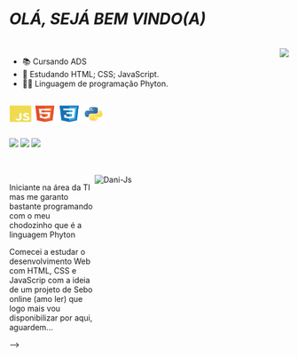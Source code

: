<body>
<h1>  <em> OLÁ, SEJÁ BEM VINDO(A) </em> </h1> 
  
 <div  style="display: inline_block"><br>
<img src="https://encrypted-tbn1.gstatic.com/images?q=tbn:ANd9GcTId-3gVUaq3ILD_KEPVMtpD19VOdzpss0Yop6JOigvYKe2TDAp" align="right">
</div>

- 📚 Cursando ADS
- 🌱 Estudando HTML; CSS; JavaScript.
- 👩‍💻 Linguagem de programação Phyton.

<div style="display: inline_block"><br>
  <img align="center" alt="Dani-Js" height="30" width="40" src="https://raw.githubusercontent.com/devicons/devicon/master/icons/javascript/javascript-plain.svg">
  <img align="center" alt="Dani-HTML" height="30" width="40" src="https://raw.githubusercontent.com/devicons/devicon/master/icons/html5/html5-original.svg">
  <img align="center" alt="Dani-CSS" height="30" width="40" src="https://raw.githubusercontent.com/devicons/devicon/master/icons/css3/css3-original.svg">
  <img align="center" alt="Dani-Python" height="30" width="40" src="https://raw.githubusercontent.com/devicons/devicon/master/icons/python/python-original.svg">  
</div>

##

<div> 
  <a href="https://www.instagram.com/danii_ag_" target="_blank"><img src="https://img.shields.io/badge/-Instagram-%23E4405F?style=for-the-badge&logo=instagram&logoColor=white" target="_blank"></a>
  <a href = "mailto:daniigraebin@gmail.com"><img src="https://img.shields.io/badge/-Gmail-FF0000?style=for-the-badge&logo=gmail&logoColor=white" target="_blank"></a>
  <a href="https://www.linkedin.com/in/daniela-almeida-graebin-8a2a66215/" target="_blank"><img src="https://img.shields.io/badge/-LinkedIn-%230077B5?style=for-the-badge&logo=linkedin&logoColor=white" target="_blank"></a> 
</div>

##
 <div style="display: inline_block"><br>
        <img  alt="Dani-Js" height="350" width="350"src="https://gifs.eco.br/wp-content/uploads/2022/02/gifs-do-gatinho-digitando-2.gif" align="right">
    </div>
    
<p>Iniciante na área da TI mas me garanto bastante programando com o meu chodozinho que é a linguagem Phyton </p>
<p>Comecei a estudar o desenvolvimento Web com HTML, CSS e JavaScrip com a ideia de um projeto de Sebo online (amo ler) que logo mais vou disponibilizar por aqui, aguardem... </p>
  </body>
-->
